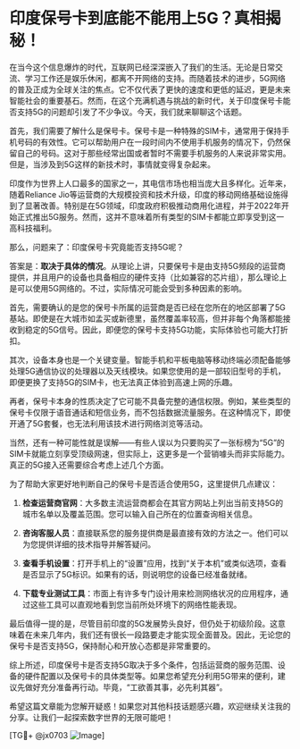 # 印度保号卡到底能不能用上5G？真相揭秘！

在当今这个信息爆炸的时代，互联网已经深深嵌入了我们的生活。无论是日常交流、学习工作还是娱乐休闲，都离不开网络的支持。而随着技术的进步，5G网络的普及正成为全球关注的焦点。它不仅代表了更快的速度和更低的延迟，更是未来智能社会的重要基石。然而，在这个充满机遇与挑战的新时代，关于印度保号卡能否支持5G的问题却引发了不少争议。今天，我们就来聊聊这个话题。

首先，我们需要了解什么是保号卡。保号卡是一种特殊的SIM卡，通常用于保持手机号码的有效性。它可以帮助用户在一段时间内不使用手机服务的情况下，仍然保留自己的号码。这对于那些经常出国或者暂时不需要手机服务的人来说非常实用。但是，当涉及到5G这样的新技术时，事情就变得复杂起来。

印度作为世界上人口最多的国家之一，其电信市场也相当庞大且多样化。近年来，随着Reliance Jio等运营商的大规模投资和技术升级，印度的移动网络基础设施得到了显著改善。特别是在5G领域，印度政府积极推动商用化进程，并于2022年开始正式推出5G服务。然而，这并不意味着所有类型的SIM卡都能立即享受到这一高科技福利。

那么，问题来了：印度保号卡究竟能否支持5G呢？

答案是：**取决于具体的情况**。从理论上讲，只要保号卡是由支持5G频段的运营商提供，并且用户的设备也具备相应的硬件支持（比如兼容的芯片组），那么理论上是可以使用5G网络的。不过，实际情况可能会受到多种因素的影响。

首先，需要确认的是您的保号卡所属的运营商是否已经在您所在的地区部署了5G基站。即使是在大城市如孟买或新德里，虽然覆盖率较高，但并非每个角落都能接收到稳定的5G信号。因此，即便您的保号卡支持5G功能，实际体验也可能大打折扣。

其次，设备本身也是一个关键变量。智能手机和平板电脑等移动终端必须配备能够处理5G通信协议的处理器以及天线模块。如果您使用的是一部较旧型号的手机，即便更换了支持5G的SIM卡，也无法真正体验到高速上网的乐趣。

再者，保号卡本身的性质决定了它可能不具备完整的通信权限。例如，某些类型的保号卡仅限于语音通话和短信业务，而不包括数据流量服务。在这种情况下，即使开通了5G套餐，也无法利用该技术进行网络浏览等活动。

当然，还有一种可能性就是误解——有些人误以为只要购买了一张标榜为“5G”的SIM卡就能立刻享受顶级网速，但实际上，这更多是一个营销噱头而非实际能力。真正的5G接入还需要综合考虑上述几个方面。

为了帮助大家更好地判断自己的保号卡是否适合使用5G，这里提供几点建议：

1. **检查运营商官网**：大多数主流运营商都会在其官方网站上列出当前支持5G的城市名单以及覆盖范围。您可以输入自己所在的位置查询相关信息。
   
2. **咨询客服人员**：直接联系您的服务提供商是最直接有效的方法之一。他们可以为您提供详细的技术指导并解答疑问。

3. **查看手机设置**：打开手机上的“设置”应用，找到“关于本机”或类似选项，查看是否显示了5G标识。如果有的话，则说明您的设备已经准备就绪。

4. **下载专业测试工具**：市面上有许多专门设计用来检测网络状况的应用程序，通过这些工具可以直观地看到您当前所处环境下的网络性能表现。

最后值得一提的是，尽管目前印度的5G发展势头良好，但仍处于初级阶段。这意味着在未来几年内，我们还有很长一段路要走才能实现全面普及。因此，无论您的保号卡是否支持5G，保持耐心和开放心态都是非常重要的。

综上所述，印度保号卡是否支持5G取决于多个条件，包括运营商的服务范围、设备的硬件配置以及保号卡的具体类型等。如果您希望充分利用5G带来的便利，建议先做好充分准备再行动。毕竟，“工欲善其事，必先利其器”。

希望这篇文章能为您解开疑惑！如果您对其他科技话题感兴趣，欢迎继续关注我的分享。让我们一起探索数字世界的无限可能吧！

[TG💪+ @jx0703 ![Image](https://github.com/user-attachments/assets/dbca1d08-cadb-493c-b0ec-ad6f7a83f270)]